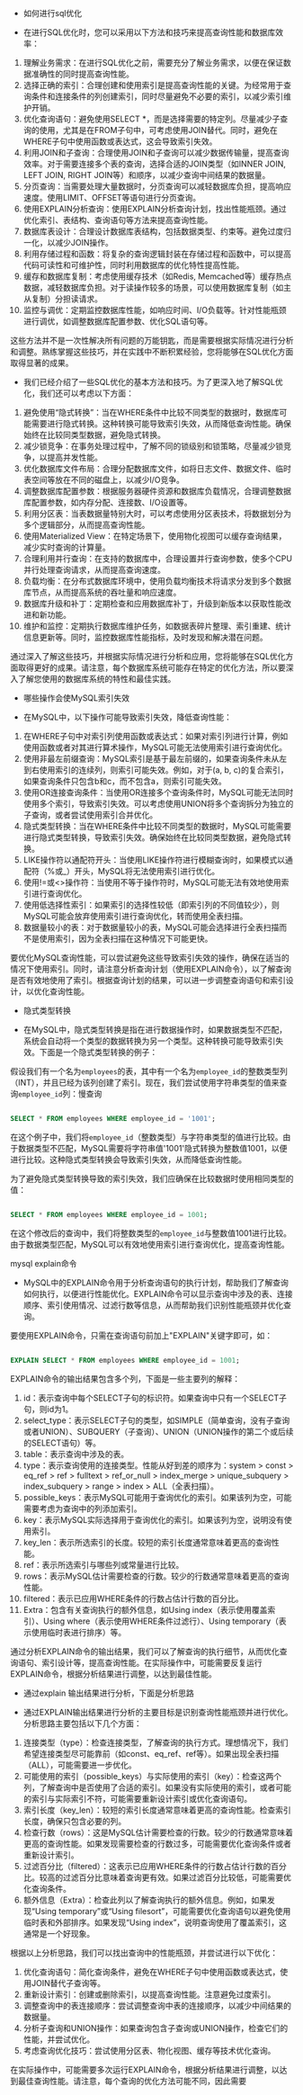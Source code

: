 - 如何进行sql优化

- 在进行SQL优化时，您可以采用以下方法和技巧来提高查询性能和数据库效率： 
1. 理解业务需求：在进行SQL优化之前，需要充分了解业务需求，以便在保证数据准确性的同时提高查询性能。 
2. 选择正确的索引：合理创建和使用索引是提高查询性能的关键。为经常用于查询条件和连接条件的列创建索引，同时尽量避免不必要的索引，以减少索引维护开销。 
3. 优化查询语句：避免使用SELECT *，而是选择需要的特定列。尽量减少子查询的使用，尤其是在FROM子句中，可考虑使用JOIN替代。同时，避免在WHERE子句中使用函数或表达式，这会导致索引失效。 
4. 利用JOIN和子查询：合理使用JOIN和子查询可以减少数据传输量，提高查询效率。对于需要连接多个表的查询，选择合适的JOIN类型（如INNER JOIN, LEFT JOIN, RIGHT JOIN等）和顺序，以减少查询中间结果的数据量。 
5. 分页查询：当需要处理大量数据时，分页查询可以减轻数据库负担，提高响应速度。使用LIMIT、OFFSET等语句进行分页查询。 
6. 使用EXPLAIN分析查询：使用EXPLAIN分析查询计划，找出性能瓶颈。通过优化索引、表结构、查询语句等方法来提高查询性能。 
7. 数据库表设计：合理设计数据库表结构，包括数据类型、约束等。避免过度归一化，以减少JOIN操作。 
8. 利用存储过程和函数：将复杂的查询逻辑封装在存储过程和函数中，可以提高代码可读性和可维护性，同时利用数据库的优化特性提高性能。 
9. 缓存和数据库复制：考虑使用缓存技术（如Redis, Memcached等）缓存热点数据，减轻数据库负担。对于读操作较多的场景，可以使用数据库复制（如主从复制）分担读请求。 
10. 监控与调优：定期监控数据库性能，如响应时间、I/O负载等。针对性能瓶颈进行调优，如调整数据库配置参数、优化SQL语句等。

这些方法并不是一次性解决所有问题的万能钥匙，而是需要根据实际情况进行分析和调整。熟练掌握这些技巧，并在实践中不断积累经验，您将能够在SQL优化方面取得显著的成果。


- 我们已经介绍了一些SQL优化的基本方法和技巧。为了更深入地了解SQL优化，我们还可以考虑以下方面： 
1. 避免使用“隐式转换”：当在WHERE条件中比较不同类型的数据时，数据库可能需要进行隐式转换。这种转换可能导致索引失效，从而降低查询性能。确保始终在比较同类型数据，避免隐式转换。 
2. 减少锁竞争：在事务处理过程中，了解不同的锁级别和锁策略，尽量减少锁竞争，以提高并发性能。 
3. 优化数据库文件布局：合理分配数据库文件，如将日志文件、数据文件、临时表空间等放在不同的磁盘上，以减少I/O竞争。 
4. 调整数据库配置参数：根据服务器硬件资源和数据库负载情况，合理调整数据库配置参数，如内存分配、连接数、I/O设置等。 
5. 利用分区表：当表数据量特别大时，可以考虑使用分区表技术，将数据划分为多个逻辑部分，从而提高查询性能。 
6. 使用Materialized View：在特定场景下，使用物化视图可以缓存查询结果，减少实时查询的计算量。 
7. 合理利用并行查询：在支持的数据库中，合理设置并行查询参数，使多个CPU并行处理查询请求，从而提高查询速度。 
8. 负载均衡：在分布式数据库环境中，使用负载均衡技术将请求分发到多个数据库节点，从而提高系统的吞吐量和响应速度。 
9. 数据库升级和补丁：定期检查和应用数据库补丁，升级到新版本以获取性能改进和新功能。 
10. 维护和监控：定期执行数据库维护任务，如数据表碎片整理、索引重建、统计信息更新等。同时，监控数据库性能指标，及时发现和解决潜在问题。

通过深入了解这些技巧，并根据实际情况进行分析和应用，您将能够在SQL优化方面取得更好的成果。请注意，每个数据库系统可能存在特定的优化方法，所以要深入了解您使用的数据库系统的特性和最佳实践。


- 哪些操作会使MySQL索引失效


- 在MySQL中，以下操作可能导致索引失效，降低查询性能： 
1. 在WHERE子句中对索引列使用函数或表达式：如果对索引列进行计算，例如使用函数或者对其进行算术操作，MySQL可能无法使用索引进行查询优化。 
2. 使用非最左前缀查询：MySQL索引是基于最左前缀的，如果查询条件未从左到右使用索引的连续列，则索引可能失效。例如，对于(a, b, c)的复合索引，如果查询条件只包含b和c，而不包含a，则索引可能失效。 
3. 使用OR连接查询条件：当使用OR连接多个查询条件时，MySQL可能无法同时使用多个索引，导致索引失效。可以考虑使用UNION将多个查询拆分为独立的子查询，或者尝试使用索引合并优化。 
4. 隐式类型转换：当在WHERE条件中比较不同类型的数据时，MySQL可能需要进行隐式类型转换，导致索引失效。确保始终在比较同类型数据，避免隐式转换。 
5. LIKE操作符以通配符开头：当使用LIKE操作符进行模糊查询时，如果模式以通配符（%或_）开头，MySQL将无法使用索引进行优化。 
6. 使用!=或<>操作符：当使用不等于操作符时，MySQL可能无法有效地使用索引进行查询优化。 
7. 使用低选择性索引：如果索引的选择性较低（即索引列的不同值较少），则MySQL可能会放弃使用索引进行查询优化，转而使用全表扫描。 
8. 数据量较小的表：对于数据量较小的表，MySQL可能会选择进行全表扫描而不是使用索引，因为全表扫描在这种情况下可能更快。

要优化MySQL查询性能，可以尝试避免这些导致索引失效的操作，确保在适当的情况下使用索引。同时，请注意分析查询计划（使用EXPLAIN命令），以了解查询是否有效地使用了索引。根据查询计划的结果，可以进一步调整查询语句和索引设计，以优化查询性能。


- 隐式类型转换


- 在MySQL中，隐式类型转换是指在进行数据操作时，如果数据类型不匹配，系统会自动将一个类型的数据转换为另一个类型。这种转换可能导致索引失效。下面是一个隐式类型转换的例子：

假设我们有一个名为`employees`的表，其中有一个名为`employee_id`的整数类型列（INT），并且已经为该列创建了索引。现在，我们尝试使用字符串类型的值来查询`employee_id`列：慢查询

```sql

SELECT * FROM employees WHERE employee_id = '1001';
```



在这个例子中，我们将`employee_id`（整数类型）与字符串类型的值进行比较。由于数据类型不匹配，MySQL需要将字符串值'1001'隐式转换为整数值1001，以便进行比较。这种隐式类型转换会导致索引失效，从而降低查询性能。

为了避免隐式类型转换导致的索引失效，我们应确保在比较数据时使用相同类型的值：

```sql

SELECT * FROM employees WHERE employee_id = 1001;
```



在这个修改后的查询中，我们将整数类型的`employee_id`与整数值1001进行比较。由于数据类型匹配，MySQL可以有效地使用索引进行查询优化，提高查询性能。



mysql explain命令


- MySQL中的EXPLAIN命令用于分析查询语句的执行计划，帮助我们了解查询如何执行，以便进行性能优化。EXPLAIN命令可以显示查询中涉及的表、连接顺序、索引使用情况、过滤行数等信息，从而帮助我们识别性能瓶颈并优化查询。

要使用EXPLAIN命令，只需在查询语句前加上"EXPLAIN"关键字即可，如：

```sql

EXPLAIN SELECT * FROM employees WHERE employee_id = 1001;
```



EXPLAIN命令的输出结果包含多个列，下面是一些主要列的解释： 
1. id：表示查询中每个SELECT子句的标识符。如果查询中只有一个SELECT子句，则id为1。 
2. select_type：表示SELECT子句的类型，如SIMPLE（简单查询，没有子查询或者UNION）、SUBQUERY（子查询）、UNION（UNION操作的第二个或后续的SELECT语句）等。 
3. table：表示查询中涉及的表。 
4. type：表示查询使用的连接类型。性能从好到差的顺序为：system > const > eq_ref > ref > fulltext > ref_or_null > index_merge > unique_subquery > index_subquery > range > index > ALL（全表扫描）。 
5. possible_keys：表示MySQL可能用于查询优化的索引。如果该列为空，可能需要考虑为查询中的列添加索引。 
6. key：表示MySQL实际选择用于查询优化的索引。如果该列为空，说明没有使用索引。 
7. key_len：表示所选索引的长度。较短的索引长度通常意味着更高的查询性能。 
8. ref：表示所选索引与哪些列或常量进行比较。 
9. rows：表示MySQL估计需要检查的行数。较少的行数通常意味着更高的查询性能。 
10. filtered：表示已应用WHERE条件的行数占估计行数的百分比。 
11. Extra：包含有关查询执行的额外信息，如Using index（表示使用覆盖索引）、Using where（表示使用WHERE条件过滤行）、Using temporary（表示使用临时表进行排序）等。

通过分析EXPLAIN命令的输出结果，我们可以了解查询的执行细节，从而优化查询语句、索引设计等，提高查询性能。在实际操作中，可能需要反复运行EXPLAIN命令，根据分析结果进行调整，以达到最佳性能。

- 通过explain
输出结果进行分析，下面是分析思路


- 通过EXPLAIN输出结果进行分析的主要目标是识别查询性能瓶颈并进行优化。分析思路主要包括以下几个方面： 
1. 连接类型（type）：检查连接类型，了解查询的执行方式。理想情况下，我们希望连接类型尽可能靠前（如const、eq_ref、ref等）。如果出现全表扫描（ALL），可能需要进一步优化。 
2. 可能使用的索引（possible_keys）与实际使用的索引（key）：检查这两个列，了解查询中是否使用了合适的索引。如果没有实际使用的索引，或者可能的索引与实际索引不符，可能需要重新设计索引或优化查询语句。 
3. 索引长度（key_len）：较短的索引长度通常意味着更高的查询性能。检查索引长度，确保只包含必要的列。 
4. 检查行数（rows）：这是MySQL估计需要检查的行数。较少的行数通常意味着更高的查询性能。如果发现需要检查的行数过多，可能需要优化查询条件或者重新设计索引。 
5. 过滤百分比（filtered）：这表示已应用WHERE条件的行数占估计行数的百分比。较高的过滤百分比意味着查询更有效。如果过滤百分比较低，可能需要优化查询条件。 
6. 额外信息（Extra）：检查此列以了解查询执行的额外信息。例如，如果发现“Using temporary”或“Using filesort”，可能需要优化查询语句以避免使用临时表和外部排序。如果发现“Using index”，说明查询使用了覆盖索引，这通常是一个好现象。

根据以上分析思路，我们可以找出查询中的性能瓶颈，并尝试进行以下优化： 
1. 优化查询语句：简化查询条件，避免在WHERE子句中使用函数或表达式，使用JOIN替代子查询等。 
2. 重新设计索引：创建或删除索引，以提高查询性能。注意避免过度索引。 
3. 调整查询中的表连接顺序：尝试调整查询中表的连接顺序，以减少中间结果的数据量。 
4. 分析子查询和UNION操作：如果查询包含子查询或UNION操作，检查它们的性能，并尝试优化。 
5. 考虑查询优化技巧：尝试使用分区表、物化视图、缓存等技术优化查询。

在实际操作中，可能需要多次运行EXPLAIN命令，根据分析结果进行调整，以达到最佳查询性能。请注意，每个查询的优化方法可能不同，因此需要
